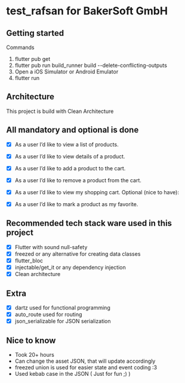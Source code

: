 # test_rafsan for BakerSoft GmbH

## Getting started
Commands 
1. flutter pub get
2. flutter pub run build_runner build --delete-conflicting-outputs
3. Open a  iOS Simulator or Android Emulator
4. flutter  run


## Architecture
This project is build with Clean Architecture

## All mandatory and optional is done
- [x] As a user I’d like to view a list of products. 
- [x] As a user I’d like to view details of a product.
- [x] As a user I’d like to add a product to the cart.
- [x] As a user I’d like to remove a product from the cart.
- [x] As a user I’d like to view my shopping cart.
Optional (nice to have):
- [x] As a user I’d like to mark a product as my favorite.



## Recommended tech stack ware used in this project
- [x] Flutter with sound null-safety
- [x] freezed or any alternative for creating data classes
- [x] flutter_bloc
- [x] injectable/get_it or any dependency injection
- [x] Clean architecture

## Extra
- [x] dartz used for functional programming
- [x] auto_route used for routing
- [x] json_serializable for JSON serialization

## Nice to know 
- Took 20+ hours
- Can change the asset JSON, that will update accordingly
- freezed union is used for easier state and event coding :3 
- Used kebab case in the JSON ( Just for fun ;) )



